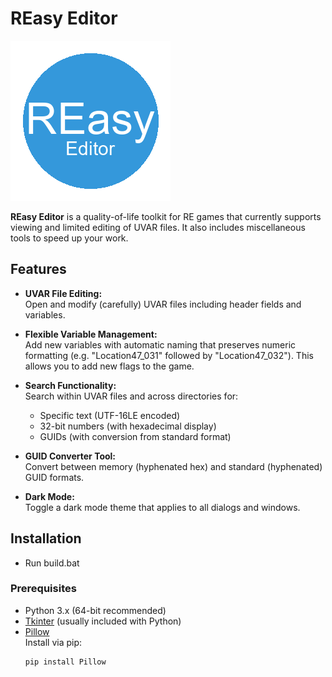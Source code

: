 # REasy Editor

![REasy Editor Logo](reasy_editor_logo.png)

**REasy Editor** is a quality-of-life toolkit for RE games that currently supports viewing and limited editing of UVAR files. It also includes miscellaneous tools to speed up your work. 

## Features

- **UVAR File Editing:**  
  Open and modify (carefully) UVAR files including header fields and variables. 
  
- **Flexible Variable Management:**  
  Add new variables with automatic naming that preserves numeric formatting (e.g. "Location47_031" followed by "Location47_032").
  This allows you to add new flags to the game.

- **Search Functionality:**  
  Search within UVAR files and across directories for:
  - Specific text (UTF-16LE encoded)
  - 32-bit numbers (with hexadecimal display)
  - GUIDs (with conversion from standard format)

- **GUID Converter Tool:**  
  Convert between memory (hyphenated hex) and standard (hyphenated) GUID formats.

- **Dark Mode:**  
  Toggle a dark mode theme that applies to all dialogs and windows.

## Installation

- Run build.bat

### Prerequisites

- Python 3.x (64-bit recommended)
- [Tkinter](https://docs.python.org/3/library/tkinter.html) (usually included with Python)
- [Pillow](https://python-pillow.org/)  
  Install via pip:
  ```bash
  pip install Pillow
